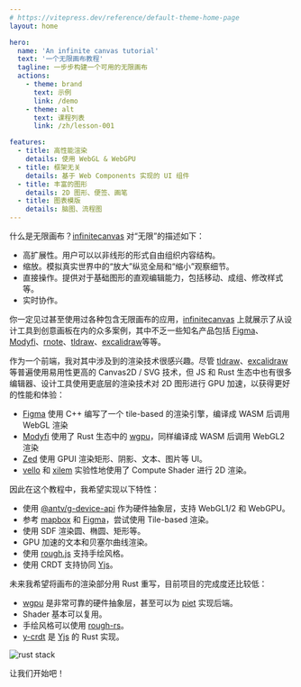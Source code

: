 ```yaml
---
# https://vitepress.dev/reference/default-theme-home-page
layout: home

hero:
  name: 'An infinite canvas tutorial'
  text: '一个无限画布教程'
  tagline: 一步步构建一个可用的无限画布
  actions:
    - theme: brand
      text: 示例
      link: /demo
    - theme: alt
      text: 课程列表
      link: /zh/lesson-001

features:
  - title: 高性能渲染
    details: 使用 WebGL & WebGPU
  - title: 框架无关
    details: 基于 Web Components 实现的 UI 组件
  - title: 丰富的图形
    details: 2D 图形、便签、画笔
  - title: 图表模版
    details: 脑图、流程图
---
```


什么是无限画布？[infinitecanvas] 对“无限”的描述如下：

- 高扩展性。用户可以以非线形的形式自由组织内容结构。
- 缩放。模拟真实世界中的“放大”纵览全局和“缩小”观察细节。
- 直接操作。提供对于基础图形的直观编辑能力，包括移动、成组、修改样式等。
- 实时协作。

你一定见过甚至使用过各种包含无限画布的应用，[infinitecanvas] 上就展示了从设计工具到创意画板在内的众多案例，其中不乏一些知名产品包括 [Figma]、[Modyfi]、[rnote]、[tldraw]、[excalidraw]等等。

作为一个前端，我对其中涉及到的渲染技术很感兴趣。尽管 [tldraw]、[excalidraw] 等普遍使用易用性更高的 Canvas2D / SVG 技术，但 JS 和 Rust 生态中也有很多编辑器、设计工具使用更底层的渲染技术对 2D 图形进行 GPU 加速，以获得更好的性能和体验：

- [Figma] 使用 C++ 编写了一个 tile-based 的渲染引擎，编译成 WASM 后调用 WebGL 渲染
- [Modyfi] 使用了 Rust 生态中的 [wgpu]，同样编译成 WASM 后调用 WebGL2 渲染
- [Zed] 使用 GPUI 渲染矩形、阴影、文本、图片等 UI。
- [vello] 和 [xilem] 实验性地使用了 Compute Shader 进行 2D 渲染。

因此在这个教程中，我希望实现以下特性：

- 使用 [@antv/g-device-api] 作为硬件抽象层，支持 WebGL1/2 和 WebGPU。
- 参考 [mapbox] 和 [Figma]，尝试使用 Tile-based 渲染。
- 使用 SDF 渲染圆、椭圆、矩形等。
- GPU 加速的文本和贝塞尔曲线渲染。
- 使用 [rough.js] 支持手绘风格。
- 使用 CRDT 支持协同 [Yjs]。

未来我希望将画布的渲染部分用 Rust 重写，目前项目的完成度还比较低：

- [wgpu] 是非常可靠的硬件抽象层，甚至可以为 [piet] 实现后端。
- Shader 基本可以复用。
- 手绘风格可以使用 [rough-rs]。
- [y-crdt] 是 [Yjs] 的 Rust 实现。

![rust stack](/rust.png)

让我们开始吧！

[infinitecanvas]: https://infinitecanvas.tools/
[Figma]: https://madebyevan.com/figma/building-a-professional-design-tool-on-the-web/
[Modyfi]: https://digest.browsertech.com/archive/browsertech-digest-how-modyfi-is-building-with/
[rnote]: https://github.com/flxzt/rnote
[tldraw]: https://github.com/tldraw/tldraw
[excalidraw]: https://github.com/excalidraw/excalidraw
[rough.js]: https://github.com/rough-stuff/rough
[rough-rs]: https://github.com/orhanbalci/rough-rs
[zed]: https://zed.dev/blog/videogame
[wgpu]: https://wgpu.rs/
[vello]: https://github.com/linebender/vello
[xilem]: https://github.com/linebender/xilem
[piet]: https://github.com/linebender/piet
[@antv/g-device-api]: https://github.com/antvis/g-device-api
[mapbox]: https://blog.mapbox.com/rendering-big-geodata-on-the-fly-with-geojson-vt-4e4d2a5dd1f2?gi=e5acafcf219d
[Yjs]: https://yjs.dev/
[y-crdt]: https://github.com/y-crdt/y-crdt
[pnpm]: https://pnpm.io/installation
[pnpm workspace]: https://pnpm.io/workspaces
